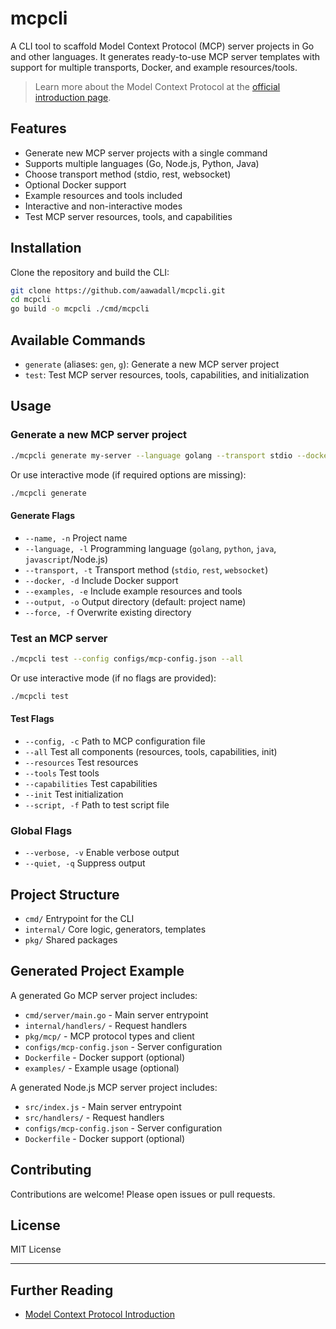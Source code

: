 # mcpcli

A CLI tool to scaffold Model Context Protocol (MCP) server projects in Go and other languages. It generates ready-to-use MCP server templates with support for multiple transports, Docker, and example resources/tools.

> Learn more about the Model Context Protocol at the [official introduction page](https://modelcontextprotocol.io/introduction).

## Features
- Generate new MCP server projects with a single command
- Supports multiple languages (Go, Node.js, Python, Java)
- Choose transport method (stdio, rest, websocket)
- Optional Docker support
- Example resources and tools included
- Interactive and non-interactive modes
- Test MCP server resources, tools, and capabilities

## Installation

Clone the repository and build the CLI:

```bash
git clone https://github.com/aawadall/mcpcli.git
cd mcpcli
go build -o mcpcli ./cmd/mcpcli
```

## Available Commands

- `generate` (aliases: `gen`, `g`): Generate a new MCP server project
- `test`: Test MCP server resources, tools, capabilities, and initialization

## Usage

### Generate a new MCP server project

```bash
./mcpcli generate my-server --language golang --transport stdio --docker --examples
```

Or use interactive mode (if required options are missing):

```bash
./mcpcli generate
```

#### Generate Flags
- `--name, -n`         Project name
- `--language, -l`     Programming language (`golang`, `python`, `java`, `javascript`/Node.js)
- `--transport, -t`    Transport method (`stdio`, `rest`, `websocket`)
- `--docker, -d`       Include Docker support
- `--examples, -e`     Include example resources and tools
- `--output, -o`       Output directory (default: project name)
- `--force, -f`        Overwrite existing directory

### Test an MCP server

```bash
./mcpcli test --config configs/mcp-config.json --all
```

Or use interactive mode (if no flags are provided):

```bash
./mcpcli test
```

#### Test Flags
- `--config, -c`         Path to MCP configuration file
- `--all`                Test all components (resources, tools, capabilities, init)
- `--resources`          Test resources
- `--tools`              Test tools
- `--capabilities`       Test capabilities
- `--init`               Test initialization
- `--script, -f`         Path to test script file

### Global Flags
- `--verbose, -v`   Enable verbose output
- `--quiet, -q`     Suppress output

## Project Structure
- `cmd/`         Entrypoint for the CLI
- `internal/`    Core logic, generators, templates
- `pkg/`         Shared packages

## Generated Project Example

A generated Go MCP server project includes:
- `cmd/server/main.go` - Main server entrypoint
- `internal/handlers/` - Request handlers
- `pkg/mcp/`           - MCP protocol types and client
- `configs/mcp-config.json` - Server configuration
- `Dockerfile`         - Docker support (optional)
- `examples/`          - Example usage (optional)

A generated Node.js MCP server project includes:
- `src/index.js` - Main server entrypoint
- `src/handlers/` - Request handlers
- `configs/mcp-config.json` - Server configuration
- `Dockerfile` - Docker support (optional)

## Contributing

Contributions are welcome! Please open issues or pull requests.

## License

MIT License

---

## Further Reading
- [Model Context Protocol Introduction](https://modelcontextprotocol.io/introduction) 